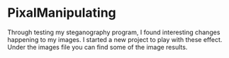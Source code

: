 # PixalManipulating

Through testing my steganography program, I found interesting changes happening to my images. I started a new project to play with these effect. Under the images file you can find some of the image results.
